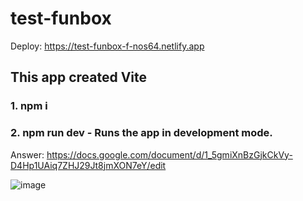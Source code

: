 #  test-funbox
Deploy: https://test-funbox-f-nos64.netlify.app

##  This app created Vite
### 1. npm i
### 2. npm run dev - Runs the app in development mode.

Answer: https://docs.google.com/document/d/1_5gmiXnBzGjkCkVy-D4Hp1UAiq7ZHJ29Jt8jmXON7eY/edit


![image](https://user-images.githubusercontent.com/67101576/212974769-ff8e770f-0a0a-465b-9fc5-0838853a1490.png)


